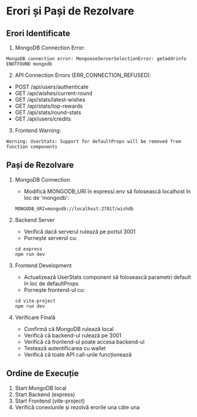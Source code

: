 # Erori și Pași de Rezolvare

## Erori Identificate

1. MongoDB Connection Error:
```
MongoDB connection error: MongooseServerSelectionError: getaddrinfo ENOTFOUND mongodb
```

2. API Connection Errors (ERR_CONNECTION_REFUSED):
- POST /api/users/authenticate
- GET /api/wishes/current-round
- GET /api/stats/latest-wishes
- GET /api/stats/top-rewards
- GET /api/stats/round-stats
- GET /api/users/credits

3. Frontend Warning:
```
Warning: UserStats: Support for defaultProps will be removed from function components
```

## Pași de Rezolvare

1. MongoDB Connection
   - Modifică MONGODB_URI în express/.env să folosească localhost în loc de 'mongodb':
   ```
   MONGODB_URI=mongodb://localhost:27017/wishdb
   ```

2. Backend Server
   - Verifică dacă serverul rulează pe portul 3001
   - Pornește serverul cu:
   ```
   cd express
   npm run dev
   ```

3. Frontend Development
   - Actualizează UserStats component să folosească parametri default în loc de defaultProps
   - Pornește frontend-ul cu:
   ```
   cd vite-project
   npm run dev
   ```

4. Verificare Finală
   - Confirmă că MongoDB rulează local
   - Verifică că backend-ul rulează pe 3001
   - Verifică că frontend-ul poate accesa backend-ul
   - Testează autentificarea cu wallet
   - Verifică că toate API call-urile funcționează

## Ordine de Execuție

1. Start MongoDB local
2. Start Backend (express)
3. Start Frontend (vite-project)
4. Verifică conexiunile și rezolvă erorile una câte una
